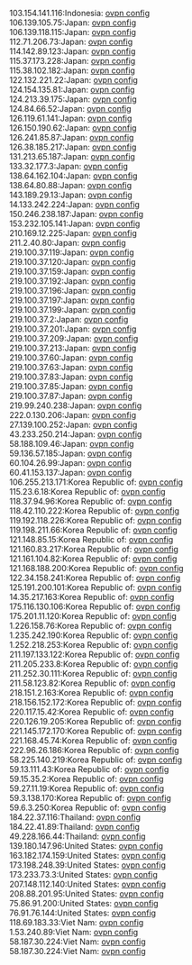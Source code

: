 103.154.141.116:Indonesia: [ovpn config](vpn/103_154_141_116.ovpn)  
106.139.105.75:Japan: [ovpn config](vpn/106_139_105_75.ovpn)  
106.139.118.115:Japan: [ovpn config](vpn/106_139_118_115.ovpn)  
112.71.206.73:Japan: [ovpn config](vpn/112_71_206_73.ovpn)  
114.142.89.123:Japan: [ovpn config](vpn/114_142_89_123.ovpn)  
115.37.173.228:Japan: [ovpn config](vpn/115_37_173_228.ovpn)  
115.38.102.182:Japan: [ovpn config](vpn/115_38_102_182.ovpn)  
122.132.221.22:Japan: [ovpn config](vpn/122_132_221_22.ovpn)  
124.154.135.81:Japan: [ovpn config](vpn/124_154_135_81.ovpn)  
124.213.39.175:Japan: [ovpn config](vpn/124_213_39_175.ovpn)  
124.84.66.52:Japan: [ovpn config](vpn/124_84_66_52.ovpn)  
126.119.61.141:Japan: [ovpn config](vpn/126_119_61_141.ovpn)  
126.150.190.62:Japan: [ovpn config](vpn/126_150_190_62.ovpn)  
126.241.85.87:Japan: [ovpn config](vpn/126_241_85_87.ovpn)  
126.38.185.217:Japan: [ovpn config](vpn/126_38_185_217.ovpn)  
131.213.65.187:Japan: [ovpn config](vpn/131_213_65_187.ovpn)  
133.32.177.3:Japan: [ovpn config](vpn/133_32_177_3.ovpn)  
138.64.162.104:Japan: [ovpn config](vpn/138_64_162_104.ovpn)  
138.64.80.88:Japan: [ovpn config](vpn/138_64_80_88.ovpn)  
143.189.29.13:Japan: [ovpn config](vpn/143_189_29_13.ovpn)  
14.133.242.224:Japan: [ovpn config](vpn/14_133_242_224.ovpn)  
150.246.238.187:Japan: [ovpn config](vpn/150_246_238_187.ovpn)  
153.232.105.141:Japan: [ovpn config](vpn/153_232_105_141.ovpn)  
210.169.12.225:Japan: [ovpn config](vpn/210_169_12_225.ovpn)  
211.2.40.80:Japan: [ovpn config](vpn/211_2_40_80.ovpn)  
219.100.37.119:Japan: [ovpn config](vpn/219_100_37_119.ovpn)  
219.100.37.120:Japan: [ovpn config](vpn/219_100_37_120.ovpn)  
219.100.37.159:Japan: [ovpn config](vpn/219_100_37_159.ovpn)  
219.100.37.192:Japan: [ovpn config](vpn/219_100_37_192.ovpn)  
219.100.37.196:Japan: [ovpn config](vpn/219_100_37_196.ovpn)  
219.100.37.197:Japan: [ovpn config](vpn/219_100_37_197.ovpn)  
219.100.37.199:Japan: [ovpn config](vpn/219_100_37_199.ovpn)  
219.100.37.2:Japan: [ovpn config](vpn/219_100_37_2.ovpn)  
219.100.37.201:Japan: [ovpn config](vpn/219_100_37_201.ovpn)  
219.100.37.209:Japan: [ovpn config](vpn/219_100_37_209.ovpn)  
219.100.37.213:Japan: [ovpn config](vpn/219_100_37_213.ovpn)  
219.100.37.60:Japan: [ovpn config](vpn/219_100_37_60.ovpn)  
219.100.37.63:Japan: [ovpn config](vpn/219_100_37_63.ovpn)  
219.100.37.83:Japan: [ovpn config](vpn/219_100_37_83.ovpn)  
219.100.37.85:Japan: [ovpn config](vpn/219_100_37_85.ovpn)  
219.100.37.87:Japan: [ovpn config](vpn/219_100_37_87.ovpn)  
219.99.240.238:Japan: [ovpn config](vpn/219_99_240_238.ovpn)  
222.0.130.206:Japan: [ovpn config](vpn/222_0_130_206.ovpn)  
27.139.100.252:Japan: [ovpn config](vpn/27_139_100_252.ovpn)  
43.233.250.214:Japan: [ovpn config](vpn/43_233_250_214.ovpn)  
58.188.109.46:Japan: [ovpn config](vpn/58_188_109_46.ovpn)  
59.136.57.185:Japan: [ovpn config](vpn/59_136_57_185.ovpn)  
60.104.26.99:Japan: [ovpn config](vpn/60_104_26_99.ovpn)  
60.41.153.137:Japan: [ovpn config](vpn/60_41_153_137.ovpn)  
106.255.213.171:Korea Republic of: [ovpn config](vpn/106_255_213_171.ovpn)  
115.23.6.18:Korea Republic of: [ovpn config](vpn/115_23_6_18.ovpn)  
118.37.94.96:Korea Republic of: [ovpn config](vpn/118_37_94_96.ovpn)  
118.42.110.222:Korea Republic of: [ovpn config](vpn/118_42_110_222.ovpn)  
119.192.118.226:Korea Republic of: [ovpn config](vpn/119_192_118_226.ovpn)  
119.198.211.66:Korea Republic of: [ovpn config](vpn/119_198_211_66.ovpn)  
121.148.85.15:Korea Republic of: [ovpn config](vpn/121_148_85_15.ovpn)  
121.160.83.217:Korea Republic of: [ovpn config](vpn/121_160_83_217.ovpn)  
121.161.104.82:Korea Republic of: [ovpn config](vpn/121_161_104_82.ovpn)  
121.168.188.200:Korea Republic of: [ovpn config](vpn/121_168_188_200.ovpn)  
122.34.158.241:Korea Republic of: [ovpn config](vpn/122_34_158_241.ovpn)  
125.191.200.101:Korea Republic of: [ovpn config](vpn/125_191_200_101.ovpn)  
14.35.217.163:Korea Republic of: [ovpn config](vpn/14_35_217_163.ovpn)  
175.116.130.106:Korea Republic of: [ovpn config](vpn/175_116_130_106.ovpn)  
175.201.11.120:Korea Republic of: [ovpn config](vpn/175_201_11_120.ovpn)  
1.226.158.76:Korea Republic of: [ovpn config](vpn/1_226_158_76.ovpn)  
1.235.242.190:Korea Republic of: [ovpn config](vpn/1_235_242_190.ovpn)  
1.252.218.253:Korea Republic of: [ovpn config](vpn/1_252_218_253.ovpn)  
211.197.133.122:Korea Republic of: [ovpn config](vpn/211_197_133_122.ovpn)  
211.205.233.8:Korea Republic of: [ovpn config](vpn/211_205_233_8.ovpn)  
211.252.30.111:Korea Republic of: [ovpn config](vpn/211_252_30_111.ovpn)  
211.58.123.82:Korea Republic of: [ovpn config](vpn/211_58_123_82.ovpn)  
218.151.2.163:Korea Republic of: [ovpn config](vpn/218_151_2_163.ovpn)  
218.156.152.172:Korea Republic of: [ovpn config](vpn/218_156_152_172.ovpn)  
220.117.15.42:Korea Republic of: [ovpn config](vpn/220_117_15_42.ovpn)  
220.126.19.205:Korea Republic of: [ovpn config](vpn/220_126_19_205.ovpn)  
221.145.172.170:Korea Republic of: [ovpn config](vpn/221_145_172_170.ovpn)  
221.168.45.74:Korea Republic of: [ovpn config](vpn/221_168_45_74.ovpn)  
222.96.26.186:Korea Republic of: [ovpn config](vpn/222_96_26_186.ovpn)  
58.225.140.219:Korea Republic of: [ovpn config](vpn/58_225_140_219.ovpn)  
59.13.111.43:Korea Republic of: [ovpn config](vpn/59_13_111_43.ovpn)  
59.15.35.2:Korea Republic of: [ovpn config](vpn/59_15_35_2.ovpn)  
59.27.11.19:Korea Republic of: [ovpn config](vpn/59_27_11_19.ovpn)  
59.3.138.170:Korea Republic of: [ovpn config](vpn/59_3_138_170.ovpn)  
59.6.3.250:Korea Republic of: [ovpn config](vpn/59_6_3_250.ovpn)  
184.22.37.116:Thailand: [ovpn config](vpn/184_22_37_116.ovpn)  
184.22.41.89:Thailand: [ovpn config](vpn/184_22_41_89.ovpn)  
49.228.166.44:Thailand: [ovpn config](vpn/49_228_166_44.ovpn)  
139.180.147.96:United States: [ovpn config](vpn/139_180_147_96.ovpn)  
163.182.174.159:United States: [ovpn config](vpn/163_182_174_159.ovpn)  
173.198.248.39:United States: [ovpn config](vpn/173_198_248_39.ovpn)  
173.233.73.3:United States: [ovpn config](vpn/173_233_73_3.ovpn)  
207.148.112.140:United States: [ovpn config](vpn/207_148_112_140.ovpn)  
208.88.201.95:United States: [ovpn config](vpn/208_88_201_95.ovpn)  
75.86.91.200:United States: [ovpn config](vpn/75_86_91_200.ovpn)  
76.91.76.144:United States: [ovpn config](vpn/76_91_76_144.ovpn)  
118.69.183.33:Viet Nam: [ovpn config](vpn/118_69_183_33.ovpn)  
1.53.240.89:Viet Nam: [ovpn config](vpn/1_53_240_89.ovpn)  
58.187.30.224:Viet Nam: [ovpn config](vpn/58_187_30_224.ovpn)  
58.187.30.224:Viet Nam: [ovpn config](vpn/58_187_30_224.ovpn)  
